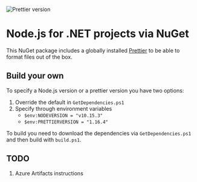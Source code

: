 ![Prettier version](https://img.shields.io/npm/v/prettier.svg?label=Latest%20prettier)

# Node.js for .NET projects via NuGet

This NuGet package includes a globally installed [Prettier](https://prettier.io/) to be able to format files out of the box.

## Build your own

To specify a Node.js version or a prettier version you have two options:

1. Override the default in `GetDependencies.ps1`
2. Specify through environment variables
   - `$env:NODEVERSION = "v10.15.3"`
   - `$env:PRETTIERVERSION = "1.16.4"`

To build you need to download the dependencies via `GetDependencies.ps1` and then build with `build.ps1`.

## TODO

1. Azure Artifacts instructions
